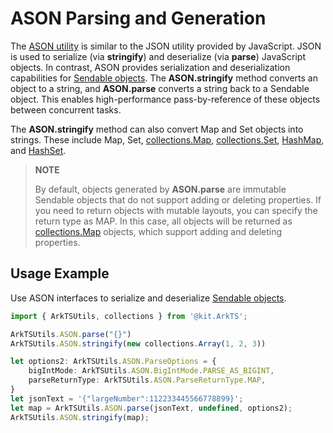 # ASON Parsing and Generation

The [ASON utility](../reference/apis-arkts/js-apis-arkts-utils.md#arktsutilsason) is similar to the JSON utility provided by JavaScript. JSON is used to serialize (via **stringify**) and deserialize (via **parse**) JavaScript objects. In contrast, ASON provides serialization and deserialization capabilities for [Sendable objects](arkts-sendable.md). The **ASON.stringify** method converts an object to a string, and **ASON.parse** converts a string back to a Sendable object. This enables high-performance pass-by-reference of these objects between concurrent tasks.

The **ASON.stringify** method can also convert Map and Set objects into strings. These include Map, Set, [collections.Map](../reference/apis-arkts/js-apis-arkts-collections.md#collectionsmap), [collections.Set](../reference/apis-arkts/js-apis-arkts-collections.md#collectionsset), [HashMap](../reference/apis-arkts/js-apis-hashmap.md#hashmap), and [HashSet](../reference/apis-arkts/js-apis-hashset.md#hashset).

> **NOTE**
>
> By default, objects generated by **ASON.parse** are immutable Sendable objects that do not support adding or deleting properties. If you need to return objects with mutable layouts, you can specify the return type as MAP. In this case, all objects will be returned as [collections.Map](../reference/apis-arkts/js-apis-arkts-collections.md#collectionsmap) objects, which support adding and deleting properties.

## Usage Example

Use ASON interfaces to serialize and deserialize [Sendable objects](arkts-sendable.md).

```ts
import { ArkTSUtils, collections } from '@kit.ArkTS';

ArkTSUtils.ASON.parse("{}")
ArkTSUtils.ASON.stringify(new collections.Array(1, 2, 3))

let options2: ArkTSUtils.ASON.ParseOptions = {
    bigIntMode: ArkTSUtils.ASON.BigIntMode.PARSE_AS_BIGINT,
    parseReturnType: ArkTSUtils.ASON.ParseReturnType.MAP,
}
let jsonText = '{"largeNumber":112233445566778899}';
let map = ArkTSUtils.ASON.parse(jsonText, undefined, options2);
ArkTSUtils.ASON.stringify(map);
```
<!-- @[example_serialize](https://gitee.com/openharmony/applications_app_samples/blob/master/code/DocsSample/ArkTS/ArkTsConcurrent/ConcurrentThreadCommunication/InterThreadCommunicationObjects/SendableObject/SendableObjectRelated/entry/src/main/ets/managers/AsonParsingGeneration.ets) -->
